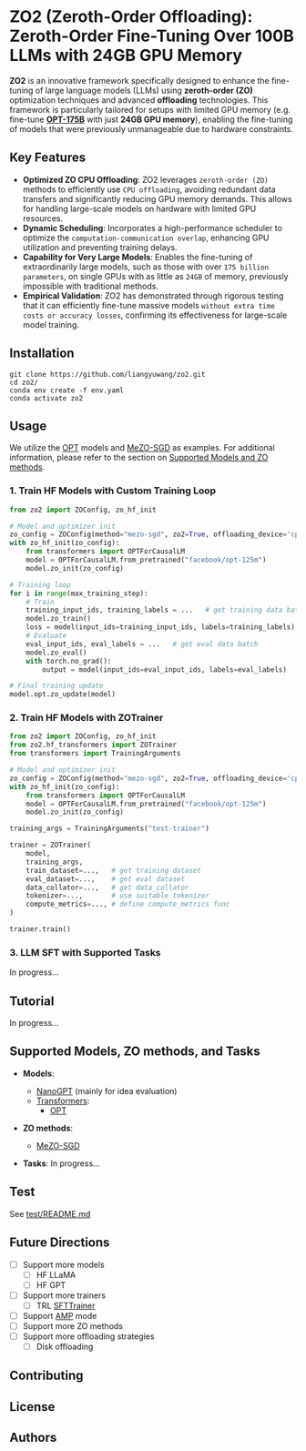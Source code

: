 # ZO2 (Zeroth-Order Offloading): Zeroth-Order Fine-Tuning Over 100B LLMs with 24GB GPU Memory

**ZO2** is an innovative framework specifically designed to enhance the fine-tuning of large language models (LLMs) using **zeroth-order (ZO)** optimization techniques and advanced **offloading** technologies. This framework is particularly tailored for setups with limited GPU memory (e.g. fine-tune **[OPT-175B](https://arxiv.org/abs/2205.01068)** with just **24GB GPU memory**), enabling the fine-tuning of models that were previously unmanageable due to hardware constraints.

## Key Features

- **Optimized ZO CPU Offloading**: ZO2 leverages `zeroth-order (ZO)` methods to efficiently use `CPU offloading`, avoiding redundant data transfers and significantly reducing GPU memory demands. This allows for handling large-scale models on hardware with limited GPU resources.
- **Dynamic Scheduling**: Incorporates a high-performance scheduler to optimize the `computation-communication overlap`, enhancing GPU utilization and preventing training delays.
- **Capability for Very Large Models**: Enables the fine-tuning of extraordinarily large models, such as those with over `175 billion parameters`, on single GPUs with as little as `24GB` of memory, previously impossible with traditional methods.
- **Empirical Validation**: ZO2 has demonstrated through rigorous testing that it can efficiently fine-tune massive models `without extra time costs or accuracy losses`, confirming its effectiveness for large-scale model training.

## Installation

```shell
git clone https://github.com/liangyuwang/zo2.git
cd zo2/
conda env create -f env.yaml
conda activate zo2
```

## Usage

We utilize the [OPT](https://arxiv.org/abs/2205.01068) models and [MeZO-SGD](https://arxiv.org/abs/2305.17333) as examples. For additional information, please refer to the section on [Supported Models and ZO methods](#supported-models-zo-methods-and-tasks).

### 1. Train HF Models with Custom Training Loop

```python
from zo2 import ZOConfig, zo_hf_init

# Model and optimizer init
zo_config = ZOConfig(method="mezo-sgd", zo2=True, offloading_device='cpu', working_device='cuda', lr=1e-5)
with zo_hf_init(zo_config):
    from transformers import OPTForCausalLM
    model = OPTForCausalLM.from_pretrained("facebook/opt-125m")
    model.zo_init(zo_config)

# Training loop
for i in range(max_training_step):
    # Train
    training_input_ids, training_labels = ...   # get training data batch
    model.zo_train()
    loss = model(input_ids=training_input_ids, labels=training_labels)
    # Evaluate
    eval_input_ids, eval_labels = ...   # get eval data batch
    model.zo_eval()     
    with torch.no_grad():
        output = model(input_ids=eval_input_ids, labels=eval_labels)

# Final training update
model.opt.zo_update(model)
```

### 2. Train HF Models with ZOTrainer

```python
from zo2 import ZOConfig, zo_hf_init
from zo2.hf_transformers import ZOTrainer
from transformers import TrainingArguments

# Model and optimizer init
zo_config = ZOConfig(method="mezo-sgd", zo2=True, offloading_device='cpu', working_device='cuda', lr=1e-5)
with zo_hf_init(zo_config):
    from transformers import OPTForCausalLM
    model = OPTForCausalLM.from_pretrained("facebook/opt-125m")
    model.zo_init(zo_config)

training_args = TrainingArguments("test-trainer")

trainer = ZOTrainer(
    model,
    training_args,
    train_dataset=...,   # get training dataset
    eval_dataset=...,    # get eval dataset
    data_collator=...,   # get data_collator
    tokenizer=...,       # use suitable tokenizer
    compute_metrics=..., # define compute_metrics func
)

trainer.train()
```

### 3. LLM SFT with Supported Tasks

In progress...

## Tutorial

In progress...

## Supported Models, ZO methods, and Tasks

- **Models**:

  * [NanoGPT](https://github.com/karpathy/build-nanogpt/blob/master/train_gpt2.py)   (mainly for idea evaluation)
  * [Transformers](https://github.com/huggingface/transformers):
    * [OPT](https://arxiv.org/abs/2205.01068)
- **ZO methods**:

  * [MeZO-SGD](https://arxiv.org/abs/2305.17333)
- **Tasks**: In progress...

## Test

See [test/README.md](test/README.md)

## Future Directions

- [ ] Support more models
  - [ ] HF LLaMA
  - [ ] HF GPT
- [ ] Support more trainers
  - [ ] TRL [SFTTrainer](https://huggingface.co/docs/trl/sft_trainer)
- [ ] Support [AMP](https://pytorch.org/tutorials/recipes/recipes/amp_recipe.html) mode
- [ ] Support more ZO methods
- [ ] Support more offloading strategies
  - [ ] Disk offloading

## Contributing

## License

## Authors
